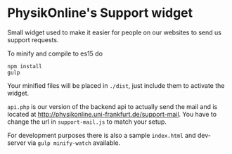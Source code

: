 # PhysikOnline's Support widget

Small widget used to make it easier for people on our websites to send us support requests.

To minify and compile to es15 do
```
npm install
gulp
```
Your minified files will be placed in `./dist`, just include them to activate the widget.

`api.php` is our version of the backend api to actually send the mail and is located at http://physikonline.uni-frankfurt.de/support-mail. You have to change the url in `support-mail.js` to match your setup.

For development purposes there is also a sample `index.html` and dev-server via `gulp minify-watch` available.
